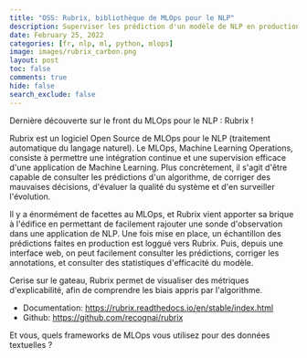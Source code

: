 ```yaml
---
title: "OSS: Rubrix, bibliothèque de MLOps pour le NLP"
description: Superviser les prédiction d'un modèle de NLP en production
date: February 25, 2022
categories: [fr, nlp, ml, python, mlops]
image: images/rubrix_carbon.png
layout: post
toc: false
comments: true
hide: false
search_exclude: false
---
```



Dernière découverte sur le front du MLOps pour le NLP : Rubrix !

Rubrix est un logiciel Open Source de MLOps pour le NLP (traitement automatique du langage naturel). Le MLOps, Machine Learning Operations, consiste à permettre une intégration continue et une supervision efficace d'une application de Machine Learning. Plus concrètement, il s'agit d'être capable de consulter les prédictions d'un algorithme, de corriger des mauvaises décisions, d'évaluer la qualité du système et d'en surveiller l'évolution.

Il y a énormément de facettes au MLOps, et Rubrix vient apporter sa brique à l'édifice en permettant de facilement rajouter une sonde d'observation dans une application de NLP.
Une fois mise en place, un échantillon des prédictions faites en production est loggué vers Rubrix. Puis, depuis une interface web, on peut facilement consulter les prédictions, corriger les annotations, et consulter des statistiques d'efficacité du modèle.

Cerise sur le gateau, Rubrix permet de visualiser des métriques d'explicabilité, afin de comprendre les biais appris par l'algorithme. 

- Documentation: https://rubrix.readthedocs.io/en/stable/index.html
- Github: https://github.com/recognai/rubrix

Et vous, quels frameworks de MLOps vous utilisez pour des données textuelles ?
